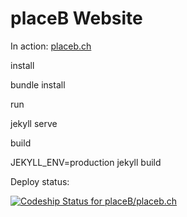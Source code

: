 # placeB Website

In action: [placeb.ch](https://www.placeb.ch)


install

  bundle install

run 
  
  jekyll serve
    
build

  JEKYLL_ENV=production jekyll build

Deploy status:

[ ![Codeship Status for placeB/placeb.ch](https://codeship.com/projects/431501a0-c0fa-0133-c10c-729121957dab/status?branch=master)](https://codeship.com/projects/137347)